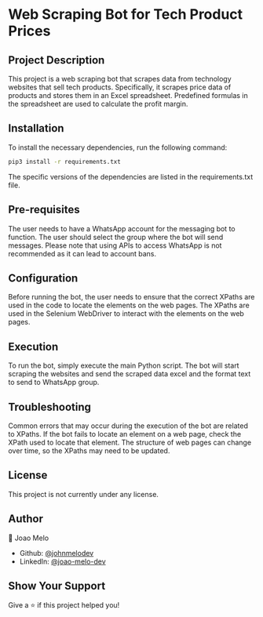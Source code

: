 
# Web Scraping Bot for Tech Product Prices

## Project Description
This project is a web scraping bot that scrapes data from technology websites that sell tech products. Specifically, it scrapes price data of products and stores them in an Excel spreadsheet. Predefined formulas in the spreadsheet are used to calculate the profit margin.

## Installation
To install the necessary dependencies, run the following command:
```bash
pip3 install -r requirements.txt
```
The specific versions of the dependencies are listed in the requirements.txt file.

## Pre-requisites
The user needs to have a WhatsApp account for the messaging bot to function. The user should select the group where the bot will send messages. Please note that using APIs to access WhatsApp is not recommended as it can lead to account bans.

## Configuration
Before running the bot, the user needs to ensure that the correct XPaths are used in the code to locate the elements on the web pages. The XPaths are used in the Selenium WebDriver to interact with the elements on the web pages.

## Execution
To run the bot, simply execute the main Python script. The bot will start scraping the websites and send the scraped data excel and the format text to send to WhatsApp group.

## Troubleshooting
Common errors that may occur during the execution of the bot are related to XPaths. If the bot fails to locate an element on a web page, check the XPath used to locate that element. The structure of web pages can change over time, so the XPaths may need to be updated.

## License
This project is not currently under any license.

## Author
👤 Joao Melo

- Github: [@johnmelodev](https://github.com/johnmelodev)
- LinkedIn: [@joao-melo-dev](https://www.linkedin.com/in/joao-melo-dev)

## Show Your Support
Give a ⭐️ if this project helped you!
```
